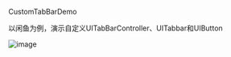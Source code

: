 CustomTabBarDemo

以闲鱼为例，演示自定义UITabBarController、UITabbar和UIButton


![image](https://github.com/enricashi/CustomTabBarDemo/tree/master/img/最后结果.gif)
